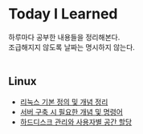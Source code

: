 # Today I Learned
하루마다 공부한 내용들을 정리해본다.  
조급해지지 않도록 날짜는 명시하지 않는다.
<br/>
<br/>

## Linux
- [리눅스 기본 정의 및 개념 정리](https://github.com/RadiantK/TIL/blob/main/Liunx/Linux_definition.md)
- [서버 구축 시 필요한 개념 및 명령어](https://github.com/RadiantK/TIL/blob/main/Liunx/server_build_concept_command.md)
- [하드디스크 관리와 사용자별 공간 할당](https://github.com/RadiantK/TIL/blob/main/Liunx/HardDisk_Manage.md)
